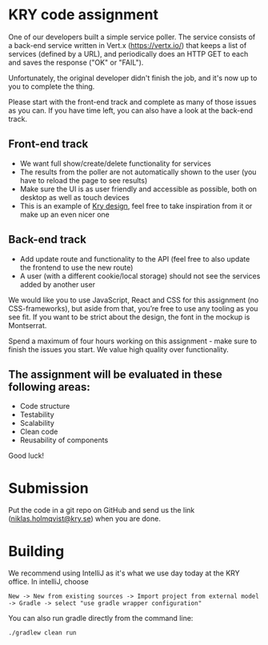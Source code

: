 # KRY code assignment

One of our developers built a simple service poller.
The service consists of a back-end service written in Vert.x (https://vertx.io/) that keeps a list of services (defined by a URL), and periodically does an HTTP GET to each and saves the response ("OK" or "FAIL").

Unfortunately, the original developer didn't finish the job, and it's now up to you to complete the thing.

Please start with the front-end track and complete as many of those issues as you can. If you have time left, you can also have a look at the back-end track.

## Front-end track
- We want full show/create/delete functionality for services
- The results from the poller are not automatically shown to the user (you have to reload the page to see results)
- Make sure the UI is as user friendly and accessible as possible, both on desktop as well as touch devices
- This is an example of [Kry design](https://scene.zeplin.io/project/5a9681154e28b2615626a74d), feel free to take inspiration from it or make up an even nicer one

## Back-end track
- Add update route and functionality to the API (feel free to also update the frontend to use the new route)
- A user (with a different cookie/local storage) should not see the services added by another user

We would like you to use JavaScript, React and CSS for this assignment (no CSS-frameworks), but aside from that, you’re free to use any tooling as you see fit. If you want to be strict about the design, the font in the mockup is Montserrat.

Spend a maximum of four hours working on this assignment - make sure to finish the issues you start. We value high quality over functionality.

## The assignment will be evaluated in these following areas:

- Code structure
- Testability
- Scalability
- Clean code
- Reusability of components

Good luck!


# Submission

Put the code in a git repo on GitHub and send us the link (niklas.holmqvist@kry.se) when you are done.


# Building
We recommend using IntelliJ as it's what we use day today at the KRY office.
In intelliJ, choose
```
New -> New from existing sources -> Import project from external model -> Gradle -> select "use gradle wrapper configuration"
```

You can also run gradle directly from the command line:
```
./gradlew clean run
```

